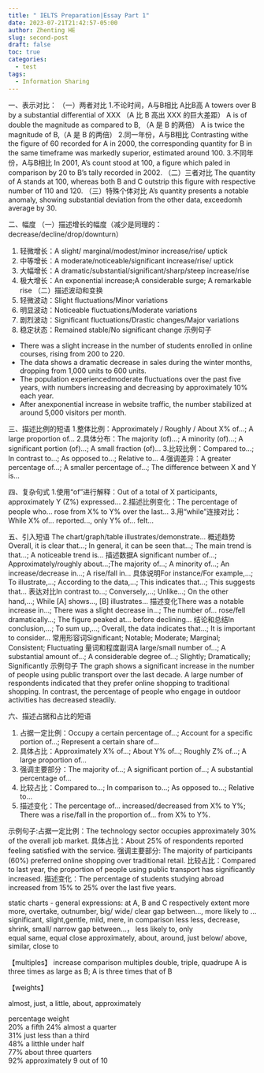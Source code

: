 ```yaml
---
title: " IELTS Preparation|Essay Part 1"
date: 2023-07-21T21:42:57-05:00
author: Zhenting HE
slug: second-post
draft: false
toc: true
categories:
  - test
tags:
  - Information Sharing
---
```


一、表示对比：
（一）两者对比
1.不论时间，A与B相比
A比B高
A towers over B by a substantial differential of XXX （A 比 B 高出 XXX 的巨大差距）
A is of double the magnitude as compared to  B, （A 是 B 的两倍）
A is twice the magnitude of B,（A 是 B 的两倍）
2.同一年份，A与B相比
Contrasting withe the figure of 60 recorded for A in 2000, the corresponding quantity for B in the same timeframe was markedly superior, estimated around 100.
3.不同年份，A与B相比
In 2001, A’s count stood at 100, a figure which paled in comparison by 20 to B’s tally recorded in 2002.
（二）三者对比
The quantity of A stands at 100, whereas both B and C outstrip this figure with respective number of 110 and 120.
（三）特殊个体对比
A’s quantity presents a notable anomaly, showing substantial deviation from the other data, exceedomh average by 30.

二、幅度
（一）描述增长的幅度（减少是同理的： decrease/decline/drop/downturn）
1. 轻微增长：A slight/ marginal/modest/minor increase/rise/ uptick
2. 中等增长：A moderate/noticeable/significant  increase/rise/ uptick
3. 大幅增长：A dramatic/substantial/significant/sharp/steep increase/rise
4. 极大增长：An exponential increase;A considerable surge; A remarkable rise
（二）描述波动和变换
1. 轻微波动：Slight fluctuations/Minor variations
2. 明显波动：Noticeable fluctuations/Moderate variations
3. 剧烈波动：Significant fluctuations/Drastic changes/Major variations
4. 稳定状态：Remained stable/No significant change
示例句子
- There was a slight increase in the number of students enrolled in online courses, rising from 200 to 220.
- The data shows a dramatic decrease in sales during the winter months, dropping from 1,000 units to 600 units.
- The population experiencedmoderate fluctuations over the past five years, with numbers increasing and decreasing by approximately 10% each year.
- After anexponential increase in website traffic, the number stabilized at around 5,000 visitors per month.

三、描述比例的短语
1.整体比例：Approximately / Roughly / About X% of...; A large proportion of...
2.具体分布：The majority (of)...; A minority (of)...; A significant portion (of)...; A small fraction (of)...
3.比较比例：Compared to...; In contrast to...; As opposed to...; Relative to...
4.强调差异：A greater percentage of...; A smaller percentage of...; The difference between X and Y is...

四、复杂句式
1.使用“of”进行解释：Out of a total of X participants, approximately Y (Z%) expressed...
2.描述比例变化：The percentage of people who... rose from X% to Y% over the last...
3.用“while”连接对比：While X% of... reported..., only Y% of... felt...

五、引入短语
The chart/graph/table illustrates/demonstrate...
概述趋势Overall, it is clear that...; In general, it can be seen that...; The main trend is that...; A noticeable trend is...
描述数据A significant number of...; Approximately/roughly about...;The majority of...; A minority of...; An increase/decrease in...; A rise/fall in...
具体说明For instance/For example,...; To illustrate,...; According to the data,...; This indicates that...; This suggests that...
表达对比In contrast to...; Conversely,...; Unlike...; On the other hand,...; While [A] shows..., [B] illustrates...
描述变化There was a notable increase in...; There was a slight decrease in...; The number of... rose/fell dramatically...; The figure peaked at... before declining...
结论和总结In conclusion,...; To sum up,...; Overall, the data indicates that...; It is important to consider...
常用形容词Significant; Notable; Moderate; Marginal; Consistent; Fluctuating
量词和程度副词A large/small number of...; A substantial amount of...; A considerable degree of...; Slightly; Dramatically; Significantly
示例句子
The graph shows a significant increase in the number of people using public transport over the last decade.
A large number of respondents indicated that they prefer online shopping to traditional shopping.
In contrast, the percentage of people who engage in outdoor activities has decreased steadily.

六、描述占据和占比的短语
1. 占据一定比例：Occupy a certain percentage of...; Account for a specific portion of...; Represent a certain share of...
2. 具体占比：Approximately X% of...; About Y% of...; Roughly Z% of...; A large proportion of...
3. 强调主要部分：The majority of...; A significant portion of...; A substantial percentage of...
4. 比较占比：Compared to...; In comparison to...; As opposed to...; Relative to...
5. 描述变化：The percentage of... increased/decreased from X% to Y%; There was a rise/fall in the proportion of... from X% to Y%.

示例句子:占据一定比例：The technology sector occupies approximately 30% of the overall job market.
具体占比：About 25% of respondents reported feeling satisfied with the service.
强调主要部分: The majority of participants (60%) preferred online shopping over traditional retail.
比较占比：Compared to last year, the proportion of people using public transport has significantly increased.
描述变化：The percentage of students studying abroad increased from 15% to 25% over the last five years.

static charts - general expressions:
at A, B and C respectively
	extent
more	more, overtake, outnumber, big/ wide/ clear gap between…,  more likely to …	significant, slight,gentle, mild, mere, in comparison
less	less, decrease, shrink, small/ narrow gap between…， less likely to, only	
equal	same, equal	
close	approximately, about, around, just below/ above, similar, close to	

【multiples】
	increase	comparison
  multiples	double, triple, quadrupe	A is three times as large as B; A is three times that of B

【weights】

almost, just, a little, about, approximately

percentage	weight	
20%	a fifth	
24%	almost a quarter	
31%	just less than a third	
48%	a litthle under half	
77%	about three quarters	
92%	approximately 9 out of 10
